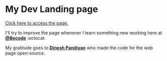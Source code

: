 # My Dev Landing page

[Click here to access the page.](https://rabujev.github.io)

I'll try to improve the page whenever I learn something new working here at [**@Becode**](https://github.com/becodeorg) :octocat:

My gratitude goes to [**Dinesh Pandiyan**]((https://github.com/flexdinesh/dev-landing-page)) who made the code for the web page open-source.
